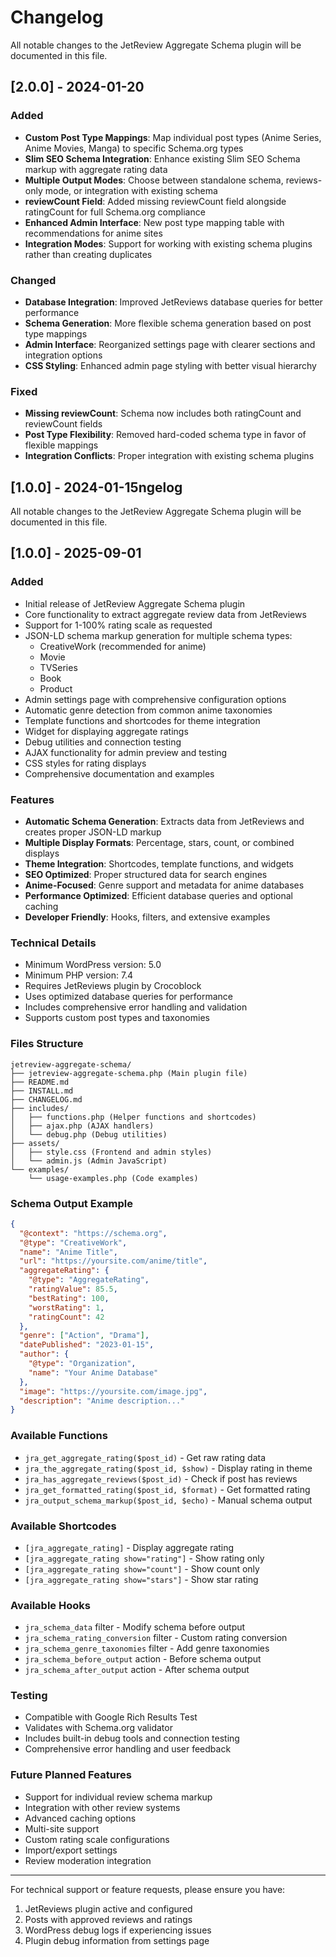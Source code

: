 # Changelog

All notable changes to the JetReview Aggregate Schema plugin will be documented in this file.

## [2.0.0] - 2024-01-20

### Added
- **Custom Post Type Mappings**: Map individual post types (Anime Series, Anime Movies, Manga) to specific Schema.org types
- **Slim SEO Schema Integration**: Enhance existing Slim SEO Schema markup with aggregate rating data
- **Multiple Output Modes**: Choose between standalone schema, reviews-only mode, or integration with existing schema
- **reviewCount Field**: Added missing reviewCount field alongside ratingCount for full Schema.org compliance
- **Enhanced Admin Interface**: New post type mapping table with recommendations for anime sites
- **Integration Modes**: Support for working with existing schema plugins rather than creating duplicates

### Changed
- **Database Integration**: Improved JetReviews database queries for better performance
- **Schema Generation**: More flexible schema generation based on post type mappings
- **Admin Interface**: Reorganized settings page with clearer sections and integration options
- **CSS Styling**: Enhanced admin page styling with better visual hierarchy

### Fixed
- **Missing reviewCount**: Schema now includes both ratingCount and reviewCount fields
- **Post Type Flexibility**: Removed hard-coded schema type in favor of flexible mappings
- **Integration Conflicts**: Proper integration with existing schema plugins

## [1.0.0] - 2024-01-15ngelog

All notable changes to the JetReview Aggregate Schema plugin will be documented in this file.

## [1.0.0] - 2025-09-01

### Added
- Initial release of JetReview Aggregate Schema plugin
- Core functionality to extract aggregate review data from JetReviews
- Support for 1-100% rating scale as requested
- JSON-LD schema markup generation for multiple schema types:
  - CreativeWork (recommended for anime)
  - Movie
  - TVSeries  
  - Book
  - Product
- Admin settings page with comprehensive configuration options
- Automatic genre detection from common anime taxonomies
- Template functions and shortcodes for theme integration
- Widget for displaying aggregate ratings
- Debug utilities and connection testing
- AJAX functionality for admin preview and testing
- CSS styles for rating displays
- Comprehensive documentation and examples

### Features
- **Automatic Schema Generation**: Extracts data from JetReviews and creates proper JSON-LD markup
- **Multiple Display Formats**: Percentage, stars, count, or combined displays
- **Theme Integration**: Shortcodes, template functions, and widgets
- **SEO Optimized**: Proper structured data for search engines
- **Anime-Focused**: Genre support and metadata for anime databases
- **Performance Optimized**: Efficient database queries and optional caching
- **Developer Friendly**: Hooks, filters, and extensive examples

### Technical Details
- Minimum WordPress version: 5.0
- Minimum PHP version: 7.4
- Requires JetReviews plugin by Crocoblock
- Uses optimized database queries for performance
- Includes comprehensive error handling and validation
- Supports custom post types and taxonomies

### Files Structure
```
jetreview-aggregate-schema/
├── jetreview-aggregate-schema.php (Main plugin file)
├── README.md
├── INSTALL.md
├── CHANGELOG.md
├── includes/
│   ├── functions.php (Helper functions and shortcodes)
│   ├── ajax.php (AJAX handlers)
│   └── debug.php (Debug utilities)
├── assets/
│   ├── style.css (Frontend and admin styles)
│   └── admin.js (Admin JavaScript)
└── examples/
    └── usage-examples.php (Code examples)
```

### Schema Output Example
```json
{
  "@context": "https://schema.org",
  "@type": "CreativeWork", 
  "name": "Anime Title",
  "url": "https://yoursite.com/anime/title",
  "aggregateRating": {
    "@type": "AggregateRating",
    "ratingValue": 85.5,
    "bestRating": 100,
    "worstRating": 1,
    "ratingCount": 42
  },
  "genre": ["Action", "Drama"],
  "datePublished": "2023-01-15",
  "author": {
    "@type": "Organization",
    "name": "Your Anime Database"
  },
  "image": "https://yoursite.com/image.jpg",
  "description": "Anime description..."
}
```

### Available Functions
- `jra_get_aggregate_rating($post_id)` - Get raw rating data
- `jra_the_aggregate_rating($post_id, $show)` - Display rating in theme
- `jra_has_aggregate_reviews($post_id)` - Check if post has reviews
- `jra_get_formatted_rating($post_id, $format)` - Get formatted rating
- `jra_output_schema_markup($post_id, $echo)` - Manual schema output

### Available Shortcodes
- `[jra_aggregate_rating]` - Display aggregate rating
- `[jra_aggregate_rating show="rating"]` - Show rating only
- `[jra_aggregate_rating show="count"]` - Show count only  
- `[jra_aggregate_rating show="stars"]` - Show star rating

### Available Hooks
- `jra_schema_data` filter - Modify schema before output
- `jra_schema_rating_conversion` filter - Custom rating conversion
- `jra_schema_genre_taxonomies` filter - Add genre taxonomies
- `jra_schema_before_output` action - Before schema output
- `jra_schema_after_output` action - After schema output

### Testing
- Compatible with Google Rich Results Test
- Validates with Schema.org validator
- Includes built-in debug tools and connection testing
- Comprehensive error handling and user feedback

### Future Planned Features
- Support for individual review schema markup
- Integration with other review systems
- Advanced caching options
- Multi-site support
- Custom rating scale configurations
- Import/export settings
- Review moderation integration

---

For technical support or feature requests, please ensure you have:
1. JetReviews plugin active and configured
2. Posts with approved reviews and ratings
3. WordPress debug logs if experiencing issues
4. Plugin debug information from settings page
